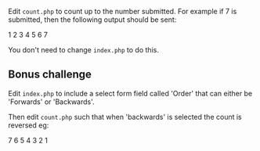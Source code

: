 Edit `count.php` to count up to the number submitted. For example if 7 is submitted, then the following output should be sent:

1
2
3
4
5
6
7

You don't need to change `index.php` to do this.

## Bonus challenge

Edit `index.php` to include a select form field called 'Order' that can either be 'Forwards' or 'Backwards'.

Then edit `count.php` such that when 'backwards' is selected the count is reversed eg:

7
6
5
4
3
2
1

